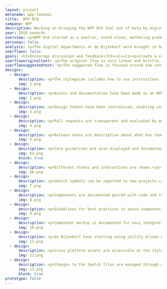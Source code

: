 ```yaml
---
layout: project
metaname: wpp-lemonpi
title:  WPP DCO
company: WPP
description: Working on bringing the WPP DCO tool out of beta by migrating platforms, designing new features and improving exiting UI and UX.
year: 2018 onwards
overview: <p>WPP DCO started as a smaller, stand alone, marketing product for Dynamic Content Optimisation. In late 2019, WWP decided to invest in the company to become part of it's WPP Open platform. </p>
personas: false
analysis: <p>The digital departments at de Bijenkorf were brought in house to develop their own products. During this period, new members joined, teams grew and the designs and processes became complicated. </p><ul><li><p>The design language varied across teams, creating a different look and feel to the de Bijenkorf products.</p></li><li><p>Designers had no base guidelines to follow and it was not clear what to use when and why.</p></li><li><p>The process wasn't agile as design discussions were only happening at the point they were expected to be built.</p></li><li><p>Developers were building duplicate functionality and designs, often including minor variations.</p></li><li><p>Bugs had to be fixed in multiple places.</p></li><li><p>The CSS files were rapidly expanding and including hack fixes, so they became impossible to maintain.</p></li></ul>
userflows: false
goals: <h3>Encourage discussion and feedback</h3><ul><li><p>Create a central source for designers across all teams to discuss and improve on.</p></li><li><p>Agree on design processes that involve cross team collaboration.</p></li></ul><h3>Speed things up</h3><ul><li><p>Give designers and developers reusable assets they can use when making new designs.</p></li><li><p>Have a central place for UI documentation to enable people to find their own answers.</p></li><li><p>Give external partners a place to access assets and documentation.</p></li></ul><h3>Enable scalability</h3><ul><li><p>The design system must start as a solid foundation that can be built upon.</p></li><li><p>Designs should be built with potential change in mind.</p></li><li><p>Don't lock into particular (uncommon) technologies.</p></li><li><p>Make components centralised to changes and bug fixes are only made in a one place.</p></li></ul>
userfloworiginaltext: <p>The original flow is very linear and brittle. The notable pains were around delivery selection and the lack of follow up options once the order was placed.</p>
userflowsuggestedtext: <p>The suggested flow is focused around two central pages. The checkout page is the central place for editing order details and giving the customer confirmation their order is correct before proceeding with payment.</p><p>The confirmation page doubles up as the order history page and becomes the central place for controlling the follow up, as well as keeping up to date with your orders.</p>
designs:
  - design:
      description: <p>The styleguide includes how to use instructions for developers</p>
      img: 1.png
  - design:
      description: <p>Assets and documentation have been made as an NPM package for external use.
      img: 2.png
  - design:
      description: <p>Design tokens have been centralised, enabling core variables like colors to be shared cross-platform.
      img: 3.png
  - design:
      description: <p>Pull requests are transparent and evaluated by multiple team members.</p>
      img: 4.png
  - design:
      description: <p>Release notes are descriptive about what has changed, essential for cross team collaboration.</p>
      img: 5.png
  - design:
      description: <p>Core guidelines are also displayed and documented in Sketch.</p>
      img: 6a.png
      block: true
  - design:
      description: <p>Different states and interactions are shown.</p>
      img: 6b.png
  - design:
      description: <p>Sketch symbols can be imported to new projects.</p>
      img: 7.png
  - design:
      description: <p>Components are documented paired with code and real life examples.</p>
      img: 8.png
  - design:
      description: <p>Guidelines for best practices to avoid component misuse.</p>
      img: 9.png
  - design:
      description: <p>Component markup is documented for easy integration.</p>
      img: 10.png
  - design:
      description: <p>de Bijenkorf have starting using utility driven CSS.</p>
      img: 11.png
  - design:
      description: <p>Cross platform assets are accessible on the styleguide page.</p>
      img: 12.png
  - design:
      description: <p>Changes to the Sketch files are managed through Abstract.</p>
      img: 13.png
      block: true
prototype: false
---
```

